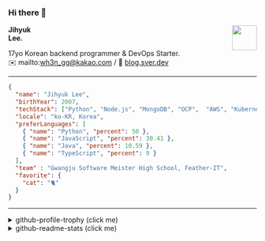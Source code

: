 ### Hi there 👋
<img src="https://github.githubassets.com/images/mona-loading-default.gif" width="50px" align="right">
</a>

**Jihyuk\
Lee.**

17yo Korean backend programmer & DevOps Starter.\
✉️ mailto:wh3n_gg@kakao.com
/ 
🔗 [blog.sver.dev](https://blog.sver.dev)

---

```json
{
  "name": "Jihyuk Lee",
  "birthYear": 2007,
  "techStack": ["Python", "Node.js", "MongoDB", "OCP",  "AWS", "Kubernetes"],
  "locale": "ko-KR, Korea",
  "preferLanguages": [
    { "name": "Python", "percent": 50 },
    { "name": "JavaScript", "percent": 30.41 },
    { "name": "Java", "percent": 10.59 },
    { "name": "TypeScript", "percent": 9 }
  ],
  "team" : "Gwangju Software Meister High School, Feather-IT",
  "favorite": {
    "cat": "🐈"
  }
}
```
---
<details>
  <summary>github-profile-trophy (click me)</summary>
  
![](https://github-profile-trophy.vercel.app/?username=sverdev&row=1&column=8&theme=nord)
  
</details>
<details>
  <summary>github-readme-stats (click me)</summary>
  
<!--START_SECTION:waka-->
![Code Time](http://img.shields.io/badge/Code%20Time-201%20hrs%2033%20mins-blue)

![Lines of code](https://img.shields.io/badge/%EC%A0%80%EB%8A%94%20%EC%97%AC%ED%83%9C%EA%B9%8C%EC%A7%80%20-156.1%20thousand%20%EC%A4%84%EC%9D%98%20%EC%BD%94%EB%93%9C%EB%A5%BC%20%EC%9E%91%EC%84%B1%ED%96%88%EC%96%B4%EC%9A%94.-blue)

**저는 저녁형 인간이에요. 🦉** 

```text
🌞 아침                     42 commits          ███░░░░░░░░░░░░░░░░░░░░░░   12.10 % 
🌆 낮　                     91 commits          ███████░░░░░░░░░░░░░░░░░░   26.22 % 
🌃 저녁                     152 commits         ███████████░░░░░░░░░░░░░░   43.80 % 
🌙 밤　                     62 commits          ████░░░░░░░░░░░░░░░░░░░░░   17.87 % 
```


📊 **저는 이번주를 이렇게 시간을 보냈어요.** 

```text
🕑︎ Timezone: Asia/Seoul

💬 프로그래밍 언어들: 
JavaScript               7 hrs 11 mins       █████████████░░░░░░░░░░░░   50.29 % 
TypeScript               3 hrs 3 mins        █████░░░░░░░░░░░░░░░░░░░░   21.38 % 
Python                   2 hrs 53 mins       █████░░░░░░░░░░░░░░░░░░░░   20.26 % 
Java                     31 mins             █░░░░░░░░░░░░░░░░░░░░░░░░   03.72 % 
Properties               14 mins             ░░░░░░░░░░░░░░░░░░░░░░░░░   01.65 % 

🔥 에디터들: 
VS Code                  13 hrs 25 mins      ███████████████████████░░   93.91 % 
IntelliJ                 52 mins             ██░░░░░░░░░░░░░░░░░░░░░░░   06.09 % 

💻 운영 체제들: 
Windows                  14 hrs 17 mins      █████████████████████████   100.00 % 
```


 Last Updated on 24/12/2023 18:37:35 UTC
<!--END_SECTION:waka-->

</details>

</div>

